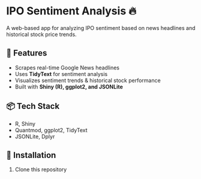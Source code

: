 # IPO Sentiment Analysis 🔥
A web-based app for analyzing IPO sentiment based on news headlines and historical stock price trends.

## 🚀 Features
- Scrapes real-time Google News headlines
- Uses **TidyText** for sentiment analysis
- Visualizes sentiment trends & historical stock performance
- Built with **Shiny (R), ggplot2, and JSONLite**

## 📦 Tech Stack
- R, Shiny
- Quantmod, ggplot2, TidyText
- JSONLite, Dplyr

## 📜 Installation
1. Clone this repository
